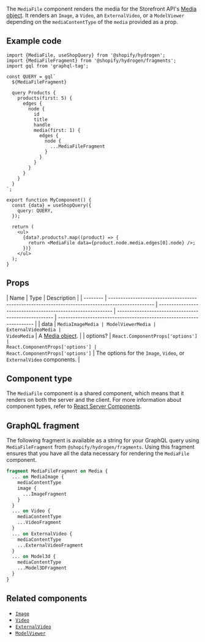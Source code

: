 <!-- This file is generated from source code in the Shopify/hydrogen repo. Edit the files in /packages/hydrogen/src/components/MediaFile and run 'yarn generate-docs' at the root of this repo. For more information, refer to https://github.com/Shopify/shopify-dev/blob/main/content/internal/operations/hydrogen-reference-docs.md. -->

The `MediaFile` component renders the media for the Storefront API's
[Media object](/api/storefront/reference/products/media). It renders an `Image`, a
`Video`, an `ExternalVideo`, or a `ModelViewer` depending on the `mediaContentType` of the
`media` provided as a prop.

## Example code

```tsx
import {MediaFile, useShopQuery} from '@shopify/hydrogen';
import {MediaFileFragment} from '@shopify/hydrogen/fragments';
import gql from 'graphql-tag';

const QUERY = gql`
  ${MediaFileFragment}

  query Products {
    products(first: 5) {
      edges {
        node {
          id
          title
          handle
          media(first: 1) {
            edges {
              node {
                ...MediaFileFragment
              }
            }
          }
        }
      }
    }
  }
`;

export function MyComponent() {
  const {data} = useShopQuery({
    query: QUERY,
  });

  return (
    <ul>
      {data?.products?.map((product) => {
        return <MediaFile data={product.node.media.edges[0].node} />;
      })}
    </ul>
  );
}
```

## Props

| Name     | Type                                                                                             | Description                                                 |
| -------- | ------------------------------------------------------------------------------------------------ | ----------------------------------------------------------- | ---------------------------------------------------- | -------------------------------------------------------------------- |
| data     | <code>MediaImageMedia &#124; ModelViewerMedia &#124; ExternalVideoMedia &#124; VideoMedia</code> | A [Media object](/api/storefront/reference/products/media). |
| options? | <code>React.ComponentProps<typeof Video>['options']                                              | React.ComponentProps<typeof ExternalVideo>['options']       | React.ComponentProps<typeof Image>['options']</code> | The options for the `Image`, `Video`, or `ExternalVideo` components. |

## Component type

The `MediaFile` component is a shared component, which means that it renders on both the server and the client. For more information about component types, refer to [React Server Components](/custom-storefronts/hydrogen/framework/react-server-components).

## GraphQL fragment

The following fragment is available as a string for your GraphQL query using `MediaFileFragment` from `@shopify/hydrogen/fragments`. Using this fragment ensures that you have all the data necessary for rendering the `MediaFile` component.

```graphql
fragment MediaFileFragment on Media {
  ... on MediaImage {
    mediaContentType
    image {
      ...ImageFragment
    }
  }
  ... on Video {
    mediaContentType
    ...VideoFragment
  }
  ... on ExternalVideo {
    mediaContentType
    ...ExternalVideoFragment
  }
  ... on Model3d {
    mediaContentType
    ...Model3DFragment
  }
}
```

## Related components

- [`Image`](/api/hydrogen/components/primitive/image)
- [`Video`](/api/hydrogen/components/primitive/video)
- [`ExternalVideo`](/api/hydrogen/components/primitive/externalvideo)
- [`ModelViewer`](/api/hydrogen/components/primitive/modelviewer)
